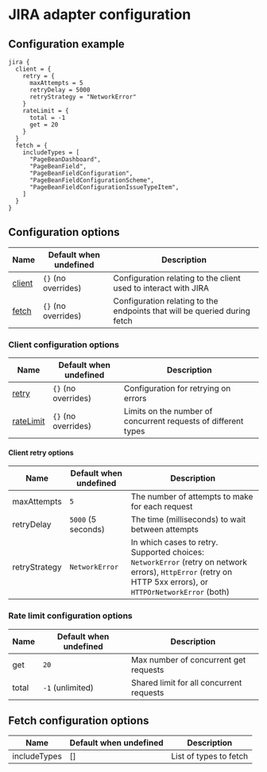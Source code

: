 # JIRA adapter configuration
## Configuration example
```hcl
jira {
  client = {
    retry = {
      maxAttempts = 5
      retryDelay = 5000
      retryStrategy = "NetworkError"
    }
    rateLimit = {
      total = -1
      get = 20
    }
  }
  fetch = {
    includeTypes = [
      "PageBeanDashboard",
      "PageBeanField",
      "PageBeanFieldConfiguration",
      "PageBeanFieldConfigurationScheme",
      "PageBeanFieldConfigurationIssueTypeItem",
    ]
  }
}
```

## Configuration options

| Name                                                     | Default when undefined        | Description
| ---------------------------------------------------------| ------------------------------| -----------
| [client](#client-configuration-options)                  | `{}` (no overrides)             | Configuration relating to the client used to interact with JIRA
| [fetch](#fetch-configuration-options)                    | `{}` (no overrides)             | Configuration relating to the endpoints that will be queried during fetch

### Client configuration options

| Name                                                          | Default when undefined   | Description
|---------------------------------------------------------------|--------------------------|------------
| [retry](#retry-configuration-options)                         | `{}` (no overrides)      | Configuration for retrying on errors
| [rateLimit](#rate-limit-configuration-options)                | `{}` (no overrides)      | Limits on the number of concurrent requests of different types

#### Client retry options

| Name           | Default when undefined | Description
|----------------|------------------------|------------
| maxAttempts    | `5`                    | The number of attempts to make for each request
| retryDelay     | `5000` (5 seconds)     | The time (milliseconds) to wait between attempts
| retryStrategy  | `NetworkError`         | In which cases to retry. Supported choices: `NetworkError` (retry on network errors), `HttpError` (retry on HTTP 5xx errors), or `HTTPOrNetworkError` (both)

### Rate limit configuration options

| Name                                                        | Default when undefined                           | Description
| ------------------------------------------------------------| -------------------------------------------------| -----------
| get                                                         | `20`                                             | Max number of concurrent get requests
| total                                                       | `-1` (unlimited)                                 | Shared limit for all concurrent requests

## Fetch configuration options

| Name                                        | Default when undefined          | Description
|---------------------------------------------|---------------------------------|------------
| includeTypes                                | []                              | List of types to fetch
